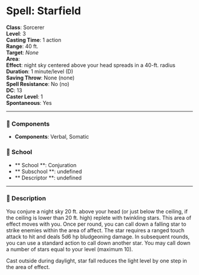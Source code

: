 
# Spell: Starfield
**Class**: Sorcerer  
**Level**: 3  
**Casting Time**: 1 action  
**Range**: 40 ft.  
**Target**: _None_  
**Area**:   
**Effect**: night sky centered above your head spreads in a 40-ft. radius  
**Duration**: 1 minute/level (D)  
**Saving Throw**: None (none)  
**Spell Resistance**: No (no)  
**DC**: 13  
**Caster Level**: 1  
**Spontaneous**: Yes

---

### 🔮 Components
- **Components**: Verbal, Somatic

### 🏫 School
- ** School **: Conjuration
- ** Subschool **: undefined
- ** Descriptor **: undefined
---

### 📜 Description
You conjure a night sky 20 ft. above your head (or just below the ceiling, if the ceiling is lower than 20 ft. high) replete with twinkling stars. This area of effect moves with you. Once per round, you can call down a falling star to strike enemies within the area of affect. The star requires a ranged touch attack to hit and deals 5d6 hp bludgeoning damage. In subsequent rounds, you can use a standard action to call down another star. You may call down a number of stars equal to your level (maximum 10).

Cast outside during daylight, star fall reduces the light level by one step in the area of effect.
